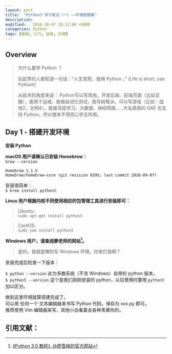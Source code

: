 ```yaml
---
layout: post
title:  "Python3 学习笔记（一）——环境搭建篇"
description:
modified:   2016-10-07 10:12:00 +0800
categories: Python
tags: [基础, 入门, 运维, 后端]
---
```


## Overview

> 为什么要学 Python ？
> 
> 玩蛇界的人都知道一句话：“人生苦短，我用 Python 。” (Life is short, use Python!)
> 
> 从技术的角度来说： Python可以写爬虫，开发后端、前端页面（比如豆瓣），能用于运维，能做自动化测试，能写树莓派，可以写游戏（比如：战地2，文明4），能做深度学习、大数据、神经网络……大名鼎鼎的 GAE 也支持 Python。所以根本不用担心学无所用。

## Day 1 - 搭建开发环境

**安装 Python**

**macOS 用户请确认已安装 Homebrew：**  
`brew --version`

```
Homebrew 1.1.5
Homebrew/homebrew-core (git revision 6595; last commit 2016-09-07)
```

安装很简单：  
`$ brew install python3`

**Linux 用户根据内核不同使用相应的包管理工具进行安装即可：**

> Ubuntu:  
`sudo apt-get install python3`

> CentOS:  
`sudo yum install python3`

**Windows 用户，请查阅廖老师的网站[^1]。**

> 是的，我就是懒的写 Windows 环境，你来打我啊？

安装完成后检查一下版本：

`$ python --version` 此为多数系统（不含 Windows）自带的 python 版本。  
`$ python3 --version` 这个是我们刚刚安装的 python，以后使用时要用 `python3` 加以区分。

做到这里环境就算搭建完成了。  
可以用 任何一个 文本编辑器来书写 Python 代码，保存为 xxx.py 即可。  
推荐使用 Vim 编辑器来写，其他小白看着会各种羡慕你的。

## 引用文献：
> [^1]: [《Python 3.0 教程》@廖雪峰的官方网站](http://www.liaoxuefeng.com/wiki/0014316089557264a6b348958f449949df42a6d3a2e542c000/001432170937506ecfb2f6adf8e4757939732f3e32b781c000)


